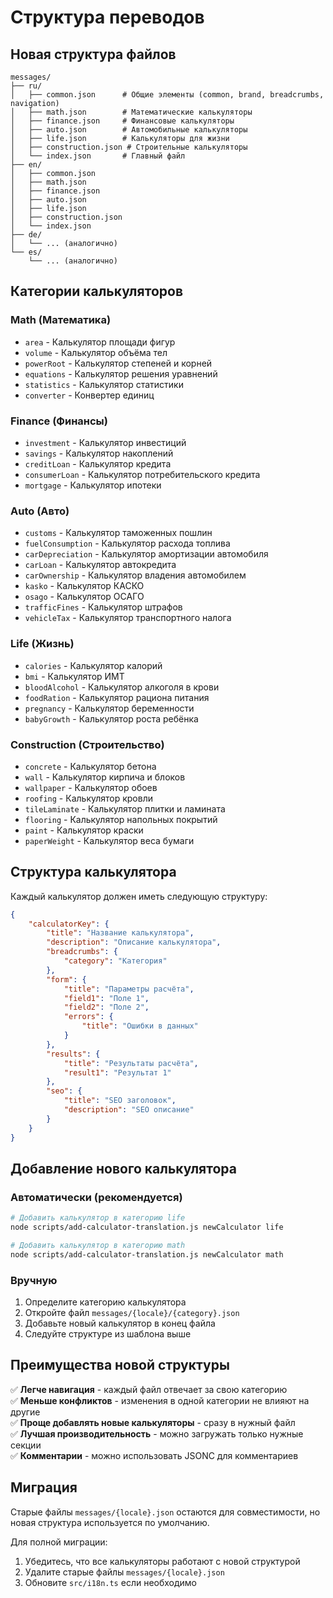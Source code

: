 # Структура переводов

## Новая структура файлов

```
messages/
├── ru/
│   ├── common.json      # Общие элементы (common, brand, breadcrumbs, navigation)
│   ├── math.json        # Математические калькуляторы
│   ├── finance.json     # Финансовые калькуляторы
│   ├── auto.json        # Автомобильные калькуляторы
│   ├── life.json        # Калькуляторы для жизни
│   ├── construction.json # Строительные калькуляторы
│   └── index.json       # Главный файл
├── en/
│   ├── common.json
│   ├── math.json
│   ├── finance.json
│   ├── auto.json
│   ├── life.json
│   ├── construction.json
│   └── index.json
├── de/
│   └── ... (аналогично)
└── es/
    └── ... (аналогично)
```

## Категории калькуляторов

### Math (Математика)

-   `area` - Калькулятор площади фигур
-   `volume` - Калькулятор объёма тел
-   `powerRoot` - Калькулятор степеней и корней
-   `equations` - Калькулятор решения уравнений
-   `statistics` - Калькулятор статистики
-   `converter` - Конвертер единиц

### Finance (Финансы)

-   `investment` - Калькулятор инвестиций
-   `savings` - Калькулятор накоплений
-   `creditLoan` - Калькулятор кредита
-   `consumerLoan` - Калькулятор потребительского кредита
-   `mortgage` - Калькулятор ипотеки

### Auto (Авто)

-   `customs` - Калькулятор таможенных пошлин
-   `fuelConsumption` - Калькулятор расхода топлива
-   `carDepreciation` - Калькулятор амортизации автомобиля
-   `carLoan` - Калькулятор автокредита
-   `carOwnership` - Калькулятор владения автомобилем
-   `kasko` - Калькулятор КАСКО
-   `osago` - Калькулятор ОСАГО
-   `trafficFines` - Калькулятор штрафов
-   `vehicleTax` - Калькулятор транспортного налога

### Life (Жизнь)

-   `calories` - Калькулятор калорий
-   `bmi` - Калькулятор ИМТ
-   `bloodAlcohol` - Калькулятор алкоголя в крови
-   `foodRation` - Калькулятор рациона питания
-   `pregnancy` - Калькулятор беременности
-   `babyGrowth` - Калькулятор роста ребёнка

### Construction (Строительство)

-   `concrete` - Калькулятор бетона
-   `wall` - Калькулятор кирпича и блоков
-   `wallpaper` - Калькулятор обоев
-   `roofing` - Калькулятор кровли
-   `tileLaminate` - Калькулятор плитки и ламината
-   `flooring` - Калькулятор напольных покрытий
-   `paint` - Калькулятор краски
-   `paperWeight` - Калькулятор веса бумаги

## Структура калькулятора

Каждый калькулятор должен иметь следующую структуру:

```json
{
	"calculatorKey": {
		"title": "Название калькулятора",
		"description": "Описание калькулятора",
		"breadcrumbs": {
			"category": "Категория"
		},
		"form": {
			"title": "Параметры расчёта",
			"field1": "Поле 1",
			"field2": "Поле 2",
			"errors": {
				"title": "Ошибки в данных"
			}
		},
		"results": {
			"title": "Результаты расчёта",
			"result1": "Результат 1"
		},
		"seo": {
			"title": "SEO заголовок",
			"description": "SEO описание"
		}
	}
}
```

## Добавление нового калькулятора

### Автоматически (рекомендуется)

```bash
# Добавить калькулятор в категорию life
node scripts/add-calculator-translation.js newCalculator life

# Добавить калькулятор в категорию math
node scripts/add-calculator-translation.js newCalculator math
```

### Вручную

1. Определите категорию калькулятора
2. Откройте файл `messages/{locale}/{category}.json`
3. Добавьте новый калькулятор в конец файла
4. Следуйте структуре из шаблона выше

## Преимущества новой структуры

✅ **Легче навигация** - каждый файл отвечает за свою категорию  
✅ **Меньше конфликтов** - изменения в одной категории не влияют на другие  
✅ **Проще добавлять новые калькуляторы** - сразу в нужный файл  
✅ **Лучшая производительность** - можно загружать только нужные секции  
✅ **Комментарии** - можно использовать JSONC для комментариев

## Миграция

Старые файлы `messages/{locale}.json` остаются для совместимости, но новая структура используется по умолчанию.

Для полной миграции:

1. Убедитесь, что все калькуляторы работают с новой структурой
2. Удалите старые файлы `messages/{locale}.json`
3. Обновите `src/i18n.ts` если необходимо
